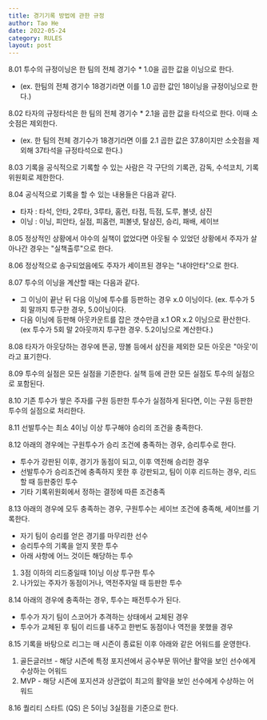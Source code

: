 ```yaml
---
title: 경기기록 방법에 관한 규정
author: Tao He
date: 2022-05-24
category: RULES
layout: post
---
```

8.01 투수의 규정이닝은 한 팀의 전체 경기수 * 1.0을 곱한 값을 이닝으로 한다. 
+ (ex. 한팀의 전체 경기수 18경기라면 이를 1.0 곱한 값인 18이닝을 규정이닝으로 한다.)

8.02 타자의 규정타석은 한 팀의 전체 경기수 * 2.1을 곱한 값을 타석으로 한다. 이때 소숫점은 제외한다.
+ (ex. 한 팀의 전체 경기수가 18경기라면 이를 2.1 곱한 값은 37.8이지만 소숫점을 제외해 37타석을 규정타석으로 한다.)

8.03 기록을 공식적으로 기록할 수 있는 사람은 각 구단의 기록관, 감독, 수석코치, 기록위원회로 제한한다.

8.04 공식적으로 기록을 할 수 있는 내용들은 다음과 같다.
+ 타자 : 타석, 안타, 2루타, 3루타, 홈런, 타점, 득점, 도루, 볼넷, 삼진
+ 이닝 : 이닝, 피안타, 실점, 피홈런, 피볼넷, 탈삼진, 승리, 패배, 세이브

8.05 정상적인 상황에서 야수의 실책이 없었다면 아웃될 수 있었던 상황에서 주자가 살아나간 경우는 "실책출루"으로 한다.

8.06 정상적으로 송구되었음에도 주자가 세이프된 경우는 "내야안타"으로 한다.

8.07 투수의 이닝을 계산할 때는 다음과 같다.
+ 그 이닝이 끝난 뒤 다음 이닝에 투수를 등판하는 경우 x.0 이닝이다. (ex. 투수가 5회 말까지 투구한 경우, 5.0이닝이다.
+ 다음 이닝에 등판해 아웃카운트를 잡은 갯수만큼 x.1 OR x.2 이닝으로 환산한다. (ex 투수가 5회 말 2아웃까지 투구한 경우. 5.2이닝으로 계산한다.)

8.08 타자가 아웃당하는 경우에 뜬공, 땅볼 등에서 삼진을 제외한 모든 아웃은 "아웃'이라고 표기한다.

8.09 투수의 실점은 모든 실점을 기준한다. 실책 등에 관한 모든 실점도 투수의 실점으로 포함된다.

8.10 기존 투수가 쌓은 주자를 구원 등판한 투수가 실점하게 된다면, 이는 구원 등판한 투수의 실점으로 처리한다.

8.11 선발투수는 최소 4이닝 이상 투구해야 승리의 조건을 충족한다.

8.12 아래의 경우에는 구원투수가 승리 조건에 충족하는 경우, 승리투수로 한다.
+ 투수가 강판된 이후, 경기가 동점이 되고, 이후 역전해 승리한 경우
+ 선발투수가 승리조건에 충족하지 못한 후 강판되고, 팀이 이후 리드하는 경우, 리드할 때 등판중인 투수
+ 기타 기록위원회에서 정하는 결정에 따른 조건충족

8.13 아래의 경우에 모두 충족하는 경우, 구원투수는 세이브 조건에 충족해, 세이브를 기록한다.
+ 자기 팀이 승리를 얻은 경기를 마무리한 선수
+ 승리투수의 기록을 얻지 못한 투수
+ 아래 사항에 어느 것이든 해당하는 투수
1. 3점 이하의 리드중일때 1이닝 이상 투구한 투수
2. 나가있는 주자가 동점이거나, 역전주자일 때 등판한 투수

8.14 아래의 경우에 충족하는 경우, 투수는 패전투수가 된다.
+ 투수가 자기 팀이 스코어가 추격하는 상태에서 교체된 경우
+ 투수가 교체된 후 팀이 리드를 내주고 한번도 동점이나 역전을 못했을 경우

8.15 기록을 바탕으로 리그는 매 시즌이 종료된 이후 아래와 같은 어워드를 운영한다.
1. 골든글러브 - 해당 시즌에 특정 포지션에서 공수부문 뛰어난 활약을 보인 선수에게 수상하는 어워드
2. MVP - 해당 시즌에 포지션과 상관없이 최고의 활약을 보인 선수에게 수상하는 어워드

8.16 퀄리티 스타트 (QS) 은 5이닝 3실점을 기준으로 한다.
